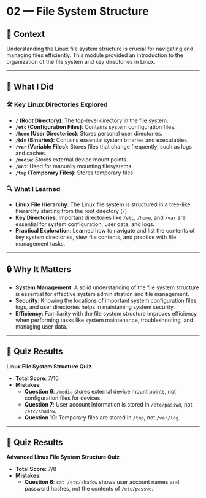 # 02 — File System Structure

## 🧩 Context  
Understanding the Linux file system structure is crucial for navigating and managing files efficiently. This module provided an introduction to the organization of the file system and key directories in Linux.

---

## 🔧 What I Did

### 🛠️ Key Linux Directories Explored
- **`/` (Root Directory)**: The top-level directory in the file system.
- **`/etc` (Configuration Files)**: Contains system configuration files.
- **`/home` (User Directories)**: Stores personal user directories.
- **`/bin` (Binaries)**: Contains essential system binaries and executables.
- **`/var` (Variable Files)**: Stores files that change frequently, such as logs and caches.
- **`/media`**: Stores external device mount points.
- **`/mnt`**: Used for manually mounting filesystems.
- **`/tmp` (Temporary Files)**: Stores temporary files.

### 🔍 What I Learned
- **Linux File Hierarchy**: The Linux file system is structured in a tree-like hierarchy starting from the root directory (`/`).
- **Key Directories**: Important directories like `/etc`, `/home`, and `/var` are essential for system configuration, user data, and logs.
- **Practical Exploration**: Learned how to navigate and list the contents of key system directories, view file contents, and practice with file management tasks.

---

## 🔒 Why It Matters
- **System Management**: A solid understanding of the file system structure is essential for effective system administration and file management.
- **Security**: Knowing the locations of important system configuration files, logs, and user directories helps in maintaining system security.
- **Efficiency**: Familiarity with the file system structure improves efficiency when performing tasks like system maintenance, troubleshooting, and managing user data.

---

## 🔑 Quiz Results

**Linux File System Structure Quiz**  
- **Total Score**: 7/10  
- **Mistakes**:  
  - **Question 6**: `/media` stores external device mount points, not configuration files for devices.
  - **Question 7**: User account information is stored in `/etc/passwd`, not `/etc/shadow`.
  - **Question 10**: Temporary files are stored in `/tmp`, not `/var/log`.

---

## 🔑 Quiz Results

**Advanced Linux File System Structure Quiz**  
- **Total Score**: 7/8  
- **Mistakes**:  
  - **Question 6**: `cat /etc/shadow` shows user account names and password hashes, not the contents of `/etc/passwd`.
  

